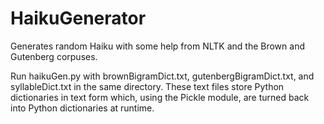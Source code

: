 HaikuGenerator
==============

Generates random Haiku with some help from NLTK and the Brown and Gutenberg corpuses.

Run haikuGen.py with brownBigramDict.txt, gutenbergBigramDict.txt, and syllableDict.txt in the same directory. 
These text files store Python dictionaries in text form which, using the Pickle module, are turned back into Python dictionaries at runtime.
